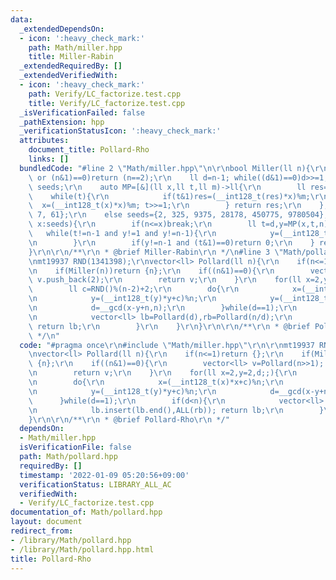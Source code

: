```yaml
---
data:
  _extendedDependsOn:
  - icon: ':heavy_check_mark:'
    path: Math/miller.hpp
    title: Miller-Rabin
  _extendedRequiredBy: []
  _extendedVerifiedWith:
  - icon: ':heavy_check_mark:'
    path: Verify/LC_factorize.test.cpp
    title: Verify/LC_factorize.test.cpp
  _isVerificationFailed: false
  _pathExtension: hpp
  _verificationStatusIcon: ':heavy_check_mark:'
  attributes:
    document_title: Pollard-Rho
    links: []
  bundledCode: "#line 2 \"Math/miller.hpp\"\n\r\nbool Miller(ll n){\r\n    if(n<2\
    \ or (n&1)==0)return (n==2);\r\n    ll d=n-1; while((d&1)==0)d>>=1;\r\n    vector<ll>\
    \ seeds;\r\n    auto MP=[&](ll x,ll t,ll m)->ll{\r\n        ll res=1;\r\n    \
    \    while(t){\r\n            if(t&1)res=(__int128_t(res)*x)%m;\r\n          \
    \  x=(__int128_t(x)*x)%m; t>>=1;\r\n        } return res;\r\n    };\r\n    if(n<(1<<30))seeds={2,\
    \ 7, 61};\r\n    else seeds={2, 325, 9375, 28178, 450775, 9780504};\r\n    for(auto&\
    \ x:seeds){\r\n        if(n<=x)break;\r\n        ll t=d,y=MP(x,t,n);\r\n     \
    \   while(t!=n-1 and y!=1 and y!=n-1){\r\n            y=(__int128_t(y)*y)%n; t<<=1;\r\
    \n        }\r\n        if(y!=n-1 and (t&1)==0)return 0;\r\n    } return 1;\r\n\
    }\r\n\r\n/**\r\n * @brief Miller-Rabin\r\n */\n#line 3 \"Math/pollard.hpp\"\n\r\
    \nmt19937 RND(1341398);\r\nvector<ll> Pollard(ll n){\r\n    if(n<=1)return {};\r\
    \n    if(Miller(n))return {n};\r\n    if((n&1)==0){\r\n        vector<ll> v=Pollard(n>>1);\
    \ v.push_back(2);\r\n        return v;\r\n    }\r\n    for(ll x=2,y=2,d;;){\r\n\
    \        ll c=RND()%(n-2)+2;\r\n        do{\r\n            x=(__int128_t(x)*x+c)%n;\r\
    \n            y=(__int128_t(y)*y+c)%n;\r\n            y=(__int128_t(y)*y+c)%n;\r\
    \n            d=__gcd(x-y+n,n);\r\n        }while(d==1);\r\n        if(d<n){\r\
    \n            vector<ll> lb=Pollard(d),rb=Pollard(n/d);\r\n            lb.insert(lb.end(),ALL(rb));\
    \ return lb;\r\n        }\r\n    }\r\n}\r\n\r\n/**\r\n * @brief Pollard-Rho\r\n\
    \ */\n"
  code: "#pragma once\r\n#include \"Math/miller.hpp\"\r\n\r\nmt19937 RND(1341398);\r\
    \nvector<ll> Pollard(ll n){\r\n    if(n<=1)return {};\r\n    if(Miller(n))return\
    \ {n};\r\n    if((n&1)==0){\r\n        vector<ll> v=Pollard(n>>1); v.push_back(2);\r\
    \n        return v;\r\n    }\r\n    for(ll x=2,y=2,d;;){\r\n        ll c=RND()%(n-2)+2;\r\
    \n        do{\r\n            x=(__int128_t(x)*x+c)%n;\r\n            y=(__int128_t(y)*y+c)%n;\r\
    \n            y=(__int128_t(y)*y+c)%n;\r\n            d=__gcd(x-y+n,n);\r\n  \
    \      }while(d==1);\r\n        if(d<n){\r\n            vector<ll> lb=Pollard(d),rb=Pollard(n/d);\r\
    \n            lb.insert(lb.end(),ALL(rb)); return lb;\r\n        }\r\n    }\r\n\
    }\r\n\r\n/**\r\n * @brief Pollard-Rho\r\n */"
  dependsOn:
  - Math/miller.hpp
  isVerificationFile: false
  path: Math/pollard.hpp
  requiredBy: []
  timestamp: '2022-01-09 05:20:56+09:00'
  verificationStatus: LIBRARY_ALL_AC
  verifiedWith:
  - Verify/LC_factorize.test.cpp
documentation_of: Math/pollard.hpp
layout: document
redirect_from:
- /library/Math/pollard.hpp
- /library/Math/pollard.hpp.html
title: Pollard-Rho
---
```


